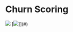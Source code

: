 # Churn Scoring
[![](https://img.shields.io/badge/-Classification-orange)](#) [![](https://img.shields.io/badge/-Python-green)]](#) 

